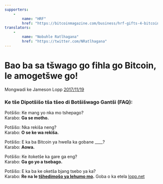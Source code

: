 ```yaml
---
supporters: 
    - 
        name: "HRF"
        href: "https://bitcoinmagazine.com/business/hrf-gifts-4-bitcoin-to-bitcoin-projects"
translators: 
    - 
        name: "Nobuhle Ratlhagana"
        href: "https://twitter.com/NRatlhagana"
---
```

# Bao ba sa tšwago go fihla go Bitcoin, le amogetšwe go! 

Mongwadi ke Jameson Lopp [2017/11/19](https://twitter.com/lopp/status/932350908461133825)

<LanguageDropdown/>

### Ke tše Dipotšišo tša tšeo di Botšišwago Gantši (FAQ):

Potšišo: Ke mang yo nka mo tshepago?  
Karabo: **Ga se motho.**

Potšišo: Nka rekiša neng?  
Karabo: **O se ke wa rekiša.**

Potšišo: E ka ba Bitcoin ya hwella ka gobane ____?  
Karabo: **Aowa.**

Potšišo: Ke itoketše ka gare ga eng?  
Karabo: **Ga go yo a tsebago.**


Potšišo: E ka ba ke oketša bjang tsebo ya ka?  
Karabo: **Re na le [tšhedimošo ya lehumo mo](/zaf/nso/translations/).** Goba o ka etela [lopp.net](https://www.lopp.net/bitcoin-information.html)
